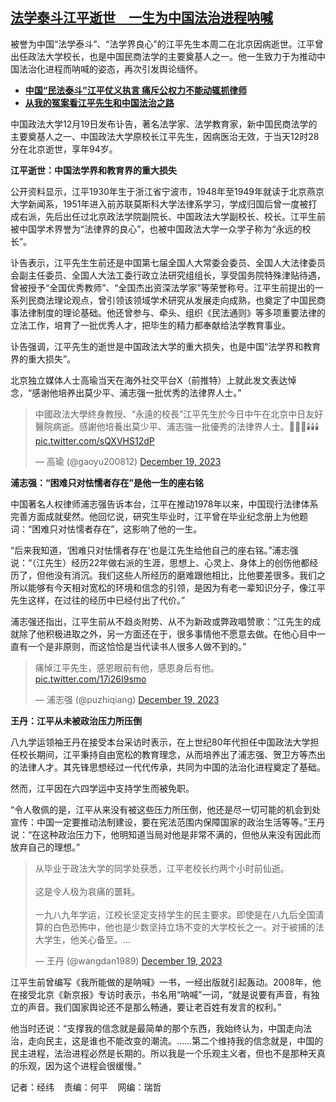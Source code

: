 <!--1703008920000-->
[法学泰斗江平逝世　一生为中国法治进程呐喊](https://www.rfa.org/mandarin/yataibaodao/renquanfazhi/jw-12192023095716.html)
------

<p>被誉为中国“法学泰斗”、“法学界良心”的江平先生本周二在北京因病逝世。江平曾出任政法大学校长，也是中国民商法学的主要奠基人之一。他一生致力于为推动中国法治化进程而呐喊的姿态，再次引发舆论缅怀。</p><ul><li><strong><a href="https://www.rfa.org/mandarin/zhuanlan/zhongguotoushi/TOU-03082010151150.html">中国“民法泰斗”江平仗义执言 痛斥公权力不能动辄抓律师</a></strong></li><li><a href="https://www.rfa.org/mandarin/zhuanlan/zhongguotoushi/TOU-03082010151150.html"><strong>从我的冤案看江平先生和中国法治之路</strong></a></li></ul><p>中国政法大学12月19日发布讣告，著名法学家、法学教育家，新中国民商法学的主要奠基人之一、中国政法大学原校长江平先生，因病医治无效，于当天12时28分在北京逝世，享年94岁。</p><p><strong>江平逝世：中国法学界和教育界的重大损失</strong></p><p>公开资料显示，江平1930年生于浙江省宁波市，1948年至1949年就读于北京燕京大学新闻系，1951年进入前苏联莫斯科大学法律系学习，学成归国后曾一度被打成右派，先后出任过北京政法学院副院长、中国政法大学副校长、校长。江平生前被中国学术界誉为“法律界的良心”，也被中国政法大学一众学子称为“永远的校长”。</p><p>讣告表示，江平先生生前还是中国第七届全国人大常委会委员、全国人大法律委员会副主任委员、全国人大法工委行政立法研究组组长，享受国务院特殊津贴待遇，曾被授予“全国优秀教师”、“全国杰出资深法学家”等荣誉称号。江平生前提出的一系列民商法理论观点，曾引领该领域学术研究从发展走向成熟，也奠定了中国民商事法律制度的理论基础。他还曾参与、牵头、组织《民法通则》等多项重要法律的立法工作，培育了一批优秀人才，把毕生的精力都奉献给法学教育事业。</p><p>讣告强调，江平先生的逝世是中国政法大学的重大损失，也是中国“法学界和教育界的重大损失”。</p><p>北京独立媒体人士高瑜当天在海外社交平台X（前推特）上就此发文表达悼念，“感谢他培养出莫少平、浦志强一批优秀的法律界人士。”</p><blockquote class="twitter-tweet"><p dir="ltr" lang="zh">中國政法大學終身教授、“永遠的校長”江平先生於今日中午在北京中日友好醫院病逝。感謝他培養出莫少平、浦志強一批優秀的法律界人士。🥀🥀🥀🕯️🕯️🕯️ <a href="https://t.co/sQXVHS12dP">pic.twitter.com/sQXVHS12dP</a></p>— 高瑜 (@gaoyu200812) <a href="https://twitter.com/gaoyu200812/status/1736997457312227502?ref_src=twsrc%5Etfw">December 19, 2023</a></blockquote><p></p><p><strong>浦志强：“困难只对怯懦者存在”是他一生的座右铭</strong></p><p>中国著名人权律师浦志强告诉本台，江平在推动1978年以来，中国现行法律体系完善方面成就斐然。他回忆说，研究生毕业时，江平曾在毕业纪念册上为他题词：“困难只对怯懦者存在”，这影响了他的一生。</p><p>“后来我知道，‘困难只对怯懦者存在’也是江先生给他自己的座右铭。”浦志强说：“（江先生）经历22年做右派的生涯，思想上、心灵上、身体上的创伤他都经历了，但他没有消沉。我们这些人所经历的磨难跟他相比，比他要差很多。我们之所以能够有今天相对宽松的环境和信念的引领，是因为有老一辈知识分子，像江平先生这样，在过往的经历中已经付出了代价。”</p><p>浦志强还指出，江平生前从不趋炎附势、从不为新政或弊政唱赞歌：“江先生的成就除了他积极进取之外，另一方面还在于，很多事情他不愿意去做。在他心目中一直有一个是非原则，而这恰恰是当代读书人很多人做不到的。”</p><blockquote class="twitter-tweet"><p dir="ltr" lang="ja">痛悼江平先生，感恩眼前有他，感恩身后有他。 <a href="https://t.co/17i26I9smo">pic.twitter.com/17i26I9smo</a></p>— 浦志强 (@puzhiqiang) <a href="https://twitter.com/puzhiqiang/status/1737111128877232184?ref_src=twsrc%5Etfw">December 19, 2023</a></blockquote><p></p><p><strong>王丹：江平从未被政治压力所压倒</strong></p><p>八九学运领袖王丹在接受本台采访时表示，在上世纪80年代担任中国政法大学担任校长期间，江平秉持自由宽松的教育理念，从而培养出了浦志强、贺卫方等杰出的法律人才。其先锋思想经过一代代传承，共同为中国的法治化进程奠定了基础。</p><p>然而，江平因在六四学运中支持学生而被免职。</p><p>“令人敬佩的是，江平从来没有被这些压力所压倒，他还是尽一切可能的机会到处宣传：中国一定要推动法制建设，要在宪法范围内保障国家的政治生活等等。”王丹说：“在这种政治压力下，他明知道当局对他是非常不满的，但他从来没有因此而放弃自己的理想。”</p><blockquote class="twitter-tweet"><p dir="ltr" lang="zh">从毕业于政法大学的同学处获悉，江平老校长约两个小时前仙逝。<br/><br/>这是令人极为哀痛的噩耗。<br/><br/>一九八九年学运，江校长坚定支持学生的民主要求。即使是在八九后全国清算的白色恐怖中，他也是少数坚持立场不变的大学校长之一。对于被捕的法大学生，他关心备至。…</p>— 王丹 (@wangdan1989) <a href="https://twitter.com/wangdan1989/status/1736996900602253715?ref_src=twsrc%5Etfw">December 19, 2023</a></blockquote><p></p><p>江平生前曾编写《我所能做的是呐喊》一书，一经出版就引起轰动。2008年，他在接受北京《新京报》专访时表示，书名用“呐喊”一词，“就是说要有声音，有独立的声音。我们国家舆论还不是那么畅通，要让老百姓有发言的权利。”</p><p>他当时还说：“支撑我的信念就是最简单的那个东西，我始终认为，中国走向法治，走向民主，这是谁也不能改变的潮流。……第二个维持我的信念就是，中国的民主进程，法治进程必然是长期的。所以我是一个乐观主义者，但也不是那种天真的乐观，因为这个进程会很缓慢。”</p><p>记者：经纬    责编：何平    网编：瑞哲</p>
